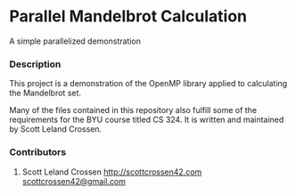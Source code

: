 # Parallel Mandelbrot Calculation

A simple parallelized demonstration

### Description

This project is a demonstration of the OpenMP library applied to calculating the Mandelbrot set.

Many of the files contained in this repository also fulfill some of the requirements for the BYU course titled CS 324.
It is written and maintained by Scott Leland Crossen.

### Contributors

1. Scott Leland Crossen
<http://scottcrossen42.com>
<scottcrossen42@gmail.com>
